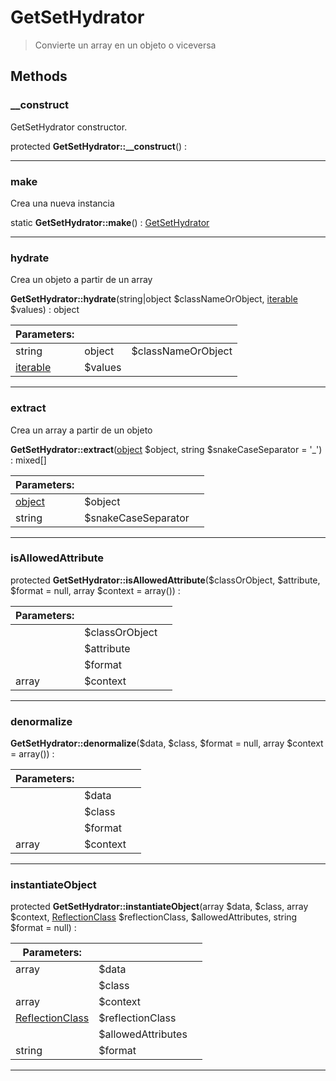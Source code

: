 
                                                                                                                                            
    
# GetSetHydrator


> Convierte un array en un objeto o viceversa
>
> 








## Methods

### __construct
GetSetHydrator constructor.


protected **GetSetHydrator::__construct**() : 



---


### make
Crea una nueva instancia


static **GetSetHydrator::make**() : [GetSetHydrator](../../../GetSetHydrator.md)



---


### hydrate
Crea un objeto a partir de un array


**GetSetHydrator::hydrate**(string|object $classNameOrObject, [iterable](../../../iterable.md) $values) : object


|Parameters: | | |
| --- | --- | --- |
|string|object |$classNameOrObject |  |
|[iterable](../../../iterable.md) |$values |  |

---


### extract
Crea un array a partir de un objeto


**GetSetHydrator::extract**([object](../../../object.md) $object, string $snakeCaseSeparator = &#039;_&#039;) : mixed[]


|Parameters: | | |
| --- | --- | --- |
|[object](../../../object.md) |$object |  |
|string |$snakeCaseSeparator |  |

---


### isAllowedAttribute



protected **GetSetHydrator::isAllowedAttribute**($classOrObject, $attribute, $format = null, array $context = array()) : 


|Parameters: | | |
| --- | --- | --- |
| |$classOrObject |  |
| |$attribute |  |
| |$format |  |
|array |$context |  |

---


### denormalize



**GetSetHydrator::denormalize**($data, $class, $format = null, array $context = array()) : 


|Parameters: | | |
| --- | --- | --- |
| |$data |  |
| |$class |  |
| |$format |  |
|array |$context |  |

---


### instantiateObject



protected **GetSetHydrator::instantiateObject**(array $data, $class, array $context, [ReflectionClass](../../../ReflectionClass.md) $reflectionClass, $allowedAttributes, string $format = null) : 


|Parameters: | | |
| --- | --- | --- |
|array |$data |  |
| |$class |  |
|array |$context |  |
|[ReflectionClass](../../../ReflectionClass.md) |$reflectionClass |  |
| |$allowedAttributes |  |
|string |$format |  |

---


                                                                                                                                                                                                                                                                                                                                                                                                            
    
                                                                                                                                                                                                                                                                             
                